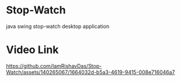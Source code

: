 # Stop-Watch
java swing stop-watch desktop application

# Video Link
https://github.com/IamRishavDas/Stop-Watch/assets/140265067/1664032d-b5a3-4619-9415-008e716046a7

